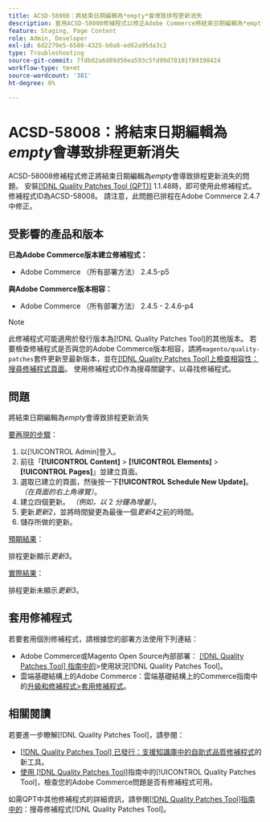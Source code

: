 ```yaml
---
title: ACSD-58008：將結束日期編輯為*empty*會導致排程更新消失
description: 套用ACSD-58008修補程式以修正Adobe Commerce將結束日期編輯為*empty*會導致排程更新消失的問題。
feature: Staging, Page Content
role: Admin, Developer
exl-id: 6d2279e5-6580-4325-b0a8-ed62a95da3c2
type: Troubleshooting
source-git-commit: 7fdb02a6d89d50ea593c5fd99d78101f89198424
workflow-type: tm+mt
source-wordcount: '381'
ht-degree: 0%

---
```


# ACSD-58008：將結束日期編輯為&#x200B;*empty*&#x200B;會導致排程更新消失

ACSD-58008修補程式修正將結束日期編輯為&#x200B;*empty*&#x200B;會導致排程更新消失的問題。 安裝[[!DNL Quality Patches Tool (QPT)]](https://experienceleague.adobe.com/en/docs/commerce-operations/tools/quality-patches-tool/quality-patches-tool-to-self-serve-quality-patches) 1.1.48時，即可使用此修補程式。 修補程式ID為ACSD-58008。 請注意，此問題已排程在Adobe Commerce 2.4.7中修正。

## 受影響的產品和版本

**已為Adobe Commerce版本建立修補程式：**

* Adobe Commerce （所有部署方法） 2.4.5-p5

**與Adobe Commerce版本相容：**

* Adobe Commerce （所有部署方法） 2.4.5 - 2.4.6-p4

>[!NOTE]
>
>此修補程式可能適用於發行版本為[!DNL Quality Patches Tool]的其他版本。 若要檢查修補程式是否與您的Adobe Commerce版本相容，請將`magento/quality-patches`套件更新至最新版本，並在[[!DNL Quality Patches Tool]上檢查相容性：搜尋修補程式頁面](https://experienceleague.adobe.com/tools/commerce-quality-patches/index.html)。 使用修補程式ID作為搜尋關鍵字，以尋找修補程式。

## 問題

將結束日期編輯為&#x200B;*empty*&#x200B;會導致排程更新消失

<u>要再現的步驟</u>：

1. 以[!UICONTROL Admin]登入。
1. 前往「**[!UICONTROL Content]** > **[!UICONTROL Elements]** > **[!UICONTROL Pages]**」並建立頁面。
1. 選取已建立的頁面，然後按一下&#x200B;**[!UICONTROL Schedule New Update]**。 *（在頁面的右上角導覽）*。
1. 建立四個更新。 *（例如，以* 2 *分鐘為增量）*。
1. 更新&#x200B;*更新2*，並將時間變更為最後一個&#x200B;*更新4*&#x200B;之前的時間。
1. 儲存所做的更新。

<u>預期結果</u>：

排程更新顯示&#x200B;*更新3*。

<u>實際結果</u>：

排程更新未顯示&#x200B;*更新3*。

## 套用修補程式

若要套用個別修補程式，請根據您的部署方法使用下列連結：

* Adobe Commerce或Magento Open Source內部部署： [[!DNL Quality Patches Tool] 指南中的](/help/tools/quality-patches-tool/usage.md)>使用狀況[!DNL Quality Patches Tool]。
* 雲端基礎結構上的Adobe Commerce：雲端基礎結構上的Commerce指南中的[升級和修補程式>套用修補程式](https://experienceleague.adobe.com/docs/commerce-cloud-service/user-guide/develop/upgrade/apply-patches.html)。

## 相關閱讀

若要進一步瞭解[!DNL Quality Patches Tool]，請參閱：

* [[!DNL Quality Patches Tool] 已發行：支援知識庫中的自助式品質修補程式](https://experienceleague.adobe.com/en/docs/commerce-operations/tools/quality-patches-tool/quality-patches-tool-to-self-serve-quality-patches)的新工具。
* [使用 [!DNL Quality Patches Tool]](/help/tools/quality-patches-tool/patches-available-in-qpt/check-patch-for-magento-issue-with-magento-quality-patches.md)指南中的[!UICONTROL Quality Patches Tool]，檢查您的Adobe Commerce問題是否有修補程式可用。


如需QPT中其他修補程式的詳細資訊，請參閱[[!DNL Quality Patches Tool]指南中的](https://experienceleague.adobe.com/tools/commerce-quality-patches/index.html)：搜尋修補程式[!DNL Quality Patches Tool]。
